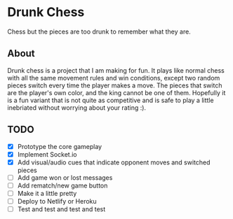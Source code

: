 # Drunk Chess


Chess but the pieces are too drunk to remember what they are.


## About


Drunk chess is a project that I am making for fun. It plays like normal chess with all the same movement rules and win conditions, except two random pieces switch every time the player makes a move. The pieces that switch are the player's own color, and the king cannot be one of them. Hopefully it is a fun variant that is not quite as competitive and is safe to play a little inebriated without worrying about your rating :).

## TODO

- [x] Prototype the core gameplay
- [x] Implement Socket.io
- [x] Add visual/audio cues that indicate opponent moves and switched pieces
- [ ] Add game won or lost messages
- [ ] Add rematch/new game button
- [ ] Make it a little pretty
- [ ] Deploy to Netlify or Heroku
- [ ] Test and test and test and test
